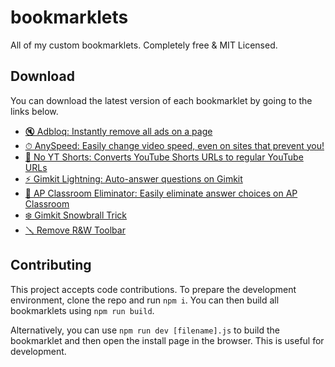 # bookmarklets

All of my custom bookmarklets. Completely free &amp; MIT Licensed.

## Download

You can download the latest version of each bookmarklet by going to the links below.

-   [🔇 Adbloq: Instantly remove all ads on a page][adbloq]
-   [⏱ AnySpeed: Easily change video speed, even on sites that prevent you!][anyspeed]
-   [📵 No YT Shorts: Converts YouTube Shorts URLs to regular YouTube URLs][no-yt-shorts]
-   [⚡️ Gimkit Lightning: Auto-answer questions on Gimkit][gimkit-lightning]
-   [🚫 AP Classroom Eliminator: Easily eliminate answer choices on AP Classroom][ap-classroom-eliminator]
-   [❄️ Gimkit Snowbrall Trick][gimkit-snowbrall-trick]
-   [🪛 Remove R&W Toolbar][remove-rw]

## Contributing

This project accepts code contributions. To prepare the development environment, clone the repo and run `npm i`. You can then build all bookmarklets using `npm run build`.

Alternatively, you can use `npm run dev [filename].js` to build the bookmarklet and then open the install page in the browser. This is useful for development.

[adbloq]: https://install-bookmarklet.pages.dev/?url=javascript:!function()%7Bconsole.log(%22Activated%20%F0%9F%94%87%20AdBloq%20bookmarklet.%22)%3Bconst%20rm%3Dfunction(e)%7Bfor(const%20o%20of%20e)o.remove()%7D%2CremoveAds%3De%3D%3E%7Brm(e.querySelectorAll(%5B%22*%5Bid*%3D-ad-%5D%22%2C%22*%5Bclass*%3D-ad-%5D%22%2C%22*%5Bid*%3D_ad_%5D%22%2C%22*%5Bclass*%3D_ad_%5D%22%2C%22*%5Bid*%3D-ads-%5D%22%2C%22*%5Bclass*%3D-ads-%5D%22%2C%22*%5Bid*%3D_ads_%5D%22%2C%22*%5Bclass*%3D_ads_%5D%22%2C%22*%5Bid%5E%3Dad_%5D%22%2C%22*%5Bid%5E%3Dad-%5D%22%2C%22*%5Bid%5E%3Dads_%5D%22%2C%22*%5Bid%5E%3Dads-%5D%22%2C%22*%5Bid*%3Dgoogle_ad%5D%22%2C%22*%5Bclass*%3Dgoogle_ad%5D%22%2C%22*%5Bdata-google-query-id%5D%22%2C%22*%5Bdata-google-av-adk%5D%22%2C%22*%5Baria-label*%3DAdvertisement%5D%22%2C'iframe%5Btitle*%3D%22%20ad%20%22%5D'%2C%22cnx%22%2C%22.GoogleActiveViewElement%22%2C%22.GoogleActiveViewInnerContainer%22%2C%22iframe%5Bid%5E%3DadRoot%5D%22%2C%22video%5Bsrc*%3DAniview%5D%22%2C%22iframe%5BsrcDoc*%3Dceltra%5D%22%2C%22*%5Bclass*%3Dbx-campaign%5D%22%2C%22.ads-mode%22%2C%22video%5Bsrc*%3Dadnxs-simple%5D%22%2C%22*%5Bdata-text-ad%5D%22%2C%22*%5Bclass*%3Dprimisslate%5D%22%2C%22*%5Bid*%3Dprimis_%5D%22%2C%22*%5Btitle*%3DPrimis%5D%22%2C%22*%5Bdata-ad-unit-name%5D%22%2C%22*%5Bid*%3Dtaboola%5D%22%2C%22*%5Bclass*%3Dtaboola%5D%22%2C%22phoenix-outbrain%22%5D.join(%22%2C%22)))%3Be%3Dwindow.location.hostname%3Be.endsWith(%22wikipedia.org%22)%3Fdocument.querySelector(%22div%5Baria-label%5E%3Dfundraising%5D%22)%3F.querySelector(%22.frb-inline-close%22)%3F.click%3F.()%3Ae.endsWith(%22sporcle.com%22)%26%26document.querySelector(%22.avp-p-cn-close%22)%3F.click%3F.()%7D%2Cobserver%3Dnew%20MutationObserver(e%3D%3E%7Bfor(const%20o%20of%20e)o.addedNodes%26%26o.addedNodes.forEach(e%3D%3EremoveAds(e.parentElement))%7D)%3Bobserver.observe(document.body%2C%7BchildList%3A!0%2Csubtree%3A!0%7D)%2Cdocument.documentElement.children.length%3C%3D2%3FremoveAds(document.body)%3AremoveAds(document.documentElement)%3B%7D()&name=%F0%9F%94%87%20AdBloq
[gimkit-snowbrall-trick]: https://install-bookmarklet.pages.dev/?url=javascript:!function()%7Bif(!window.location.hostname.endsWith(%22gimkit.com%22))throw%20alert(%22This%20bookmarklet%20only%20works%20on%20gimkit.com!%22)%2Cnew%20Error(%22This%20bookmarklet%20only%20works%20on%20gimkit.com!%22)%3Blet%20oldPush%3DArray.prototype.push%2Cgame%3BArray.prototype.push%3Dfunction(...arguments)%7Breturn(this%5B0%5D%3F.scene%7C%7Cthis%5B0%5D%3F.gameObject%3F.scene)%26%26(game%3Dthis%5B0%5D%3F.scene%3F.game%3F%3Fthis%5B0%5D.gameObject.scene.game%2Cwindow.phaserGame%3Dgame%2Cconsole.log(%22%25cSuccessfully%20found%20Phaser%20game!%22%2C%22color%3A%20green%22)%2CArray.prototype.push%3DoldPush)%2ColdPush.call(this%2C...arguments)%7D%3Bconst%20move%3D(e%2Co%2Cs)%3D%3E%7BphaserGame.scene.scenes%5B0%5D.worldManager.physics.bodiesManager.movableBodies%5B0%5D.pos%5Bo%5D%2B%3Ds%3F48%3A-48%2Ce%3C5%26%26setTimeout(()%3D%3Emove(e%2B1%2Co%2Cs)%2C115)%7D%3Bwindow.onkeydown%3De%3D%3E%7Bswitch(e.key.toLowerCase())%7Bcase%22j%22%3Amove(0%2C%22x%22%2C!0)%3Bbreak%3Bcase%22g%22%3Amove(0%2C%22x%22%2C!1)%3Bbreak%3Bcase%22y%22%3Amove(0%2C%22y%22%2C!1)%3Bbreak%3Bcase%22h%22%3Amove(0%2C%22y%22%2C!0)%7D%7D%3B%7D()&name=%E2%9D%84%EF%B8%8F%20Gimkit%20Snowbrall%20Trick
[anyspeed]: https://install-bookmarklet.pages.dev/?url=javascript:!function()%7Bconst%20domain%3Dwindow.location.hostname%3Bif(%22drive.google.com%22%3D%3D%3Ddomain)%7Bconst%20a%3Ddocument.getElementById(%22drive-viewer-video-player-object-0%22)%3Bthrow%20alert(%22Please%20re-activate%20AnySpeed%20in%20the%20URL%20that%20will%20open%20shortly%22)%2Cwindow.open(a.src%2C%22_blank%22)%2Cnew%20Error(%22Can't%20use%20AnySpeed%20on%20Google%20Drive.%22)%7Dconst%20videos%3DArray.from(document.querySelectorAll(%22video%22))%2CnewPlaybackRate%3DNumber(prompt(%22What%20rate%20do%20you%20want%3F%22))%3Bif(!newPlaybackRate%7C%7CisNaN(newPlaybackRate))throw%20new%20Error(%22Canceled%20change%20of%20playback%20rate%22)%3Bwindow.anySpeedPlaybackRate%3DnewPlaybackRate%3Bconst%20timeWhenChanged%3DDate.now()%3Bfor(const%20b%20of%20videos)b.playbackRate%3DnewPlaybackRate%2Cb.addEventListener(%22ratechange%22%2C()%3D%3E%7Bvar%20e%3DDate.now()-timeWhenChanged%3Bb.playbackRate!%3DnewPlaybackRate%26%26e%3C500%26%26(console.info(%22%E2%8F%B1%20AnySpeed%20-%20This%20website%20is%20automatically%20changing%20the%20playback%20speed...%20Bypassing%20the%20defenses!%22)%2CrepeatedlySpeedUp(b))%7D)%3Bfunction%20repeatedlySpeedUp(e)%7Be.playbackRate%3Dwindow.anySpeedPlaybackRate%2CrequestAnimationFrame(()%3D%3ErepeatedlySpeedUp(e))%7Dconst%20possibleYouTubePlayers%3DArray.from(document.querySelectorAll(%22iframe%5Bsrc*%3D'youtube.com'%5D%2C%20iframe%5Bsrc*%3D'youtubeeducation.com'%5D%22))%3Bfor(const%20e%20of%20possibleYouTubePlayers)try%7Be%3F.contentWindow%3F.postMessage%26%26repeatedlySendYouTubeMessage(e)%7Dcatch(e)%7Bconsole.error(%22AnySpeed%20detected%20YouTube%20on%20this%20page%2C%20but%20something%20went%20wrong%20controlling%20the%20speed%3A%20%22%2Ce)%7Dfunction%20repeatedlySendYouTubeMessage(e)%7Bvar%20a%3D%7Bevent%3A%22command%22%2Cfunc%3A%22setPlaybackRate%22%2Cargs%3A%5Bwindow.anySpeedPlaybackRate%5D%2Cid%3A1%2Cchannel%3A%22widget%22%7D%3Be.contentWindow.postMessage(JSON.stringify(a)%2C%22*%22)%2CrequestAnimationFrame(()%3D%3ErepeatedlySendYouTubeMessage(e))%7D%7D()&name=%E2%8F%B1%20AnySpeed
[no-yt-shorts]: https://install-bookmarklet.pages.dev/?url=javascript:!function()%7Bif(!window.location.href.includes(%22youtube.com%2Fshorts%22))throw%20alert(%22You%20are%20not%20browsing%20a%20short%20right%20now.%22)%2Cnew%20Error(%22Not%20on%20YT%20Shorts%22)%3Bwindow.location.href%3Dwindow.location.href.replace(%22youtube.com%2Fshorts%2F%22%2C%22youtube.com%2Fwatch%3Fv%3D%22)%3B%7D()&name=%F0%9F%93%B5%20No%20YT%20Shorts
[gimkit-lightning]: https://install-bookmarklet.pages.dev/?url=javascript:!function()%7Blet%20answers%3Dnull%2Croom%3Dnull%2Cis2DGame%3D!1%3Bconst%20decoder%3Dnew%20TextDecoder(%22utf-8%22)%2ConWsMessage%3Dfunction(t)%7Bvar%20t%3Dt%5B%22data%22%5D%2Cn%3Ddecoder.decode(t)%2Co%3DJSON.stringify(n%2Cnull%2C2)%3Bif(n.includes(%22STATE_UPDATE%EF%BF%BDdata%EF%BF%BD%EF%BF%BDtype%EF%BF%BDGAME_QUESTIONS%22))%7Bconsole.log(%22%F0%9F%9A%A8%F0%9F%93%A3%20Received%20STATE_UPDATE%3A%20%22%2C%7Bdata%3At%7D%2Co)%2Croom%7C%7C(%5Be%2Ct%5D%3Dn.match(%2F%EF%BF%BDmessage-(%5B%5E%EF%BF%BD%5D%2B)%EF%BF%BD%2F)%2Croom%3Dt)%3Bvar%20e%2Co%3Dn.split(%22position%22).slice(1)%3Banswers%3D%5B%5D%3Bfor(const%20i%20of%20o)%7Bvar%5B%2Cs%5D%3Di.match(%2F_id%EF%BF%BD(%5B%5E%EF%BF%BD%5D%2B)%EF%BF%BD%2F)%2Cr%3DArray.from(i.matchAll(%2Fcorrect%C3%A3_id%EF%BF%BD(%5B%5E%EF%BF%BD%5D%2B)%EF%BF%BDtext%EF%BF%BD(%5B%5E%EF%BF%BD%5D%2B)%EF%BF%BD%2Fg)).map((%5B%2Ce%2Ct%5D)%3D%3E(%7Bid%3Ae%2Ctext%3At%7D))%3Banswers.push(%7Bid%3As%2CcorrectAnswers%3Ar%7D)%7D%7Delse%20if(n.includes(%22DEVICES_STATES_CHANGES%22))%7Bis2DGame%3D!0%3Bt%3Dn.indexOf('%5B%7B%22type%22%3A%22mc%22%2C%22position%22%3A0%2C')%3Bif(-1!%3D%3Dt)%7Blet%20e%3Dn.slice(t)%3Bo%3De.indexOf('__v%22%3A0%7D%5D')%2Cn%3D(e%3De.slice(0%2Co%2B8)%2Cconsole.log(%22%F0%9F%9A%A8%F0%9F%93%A3%20Received%20DEVICES_STATES_CHANGES%3A%20%22%2Ce)%2CJSON.parse(e))%3Banswers%3Dnew%20Map%3Bfor(const%20c%20of%20n)%7Bvar%20a%3Dc._id%2Cl%3Dc.answers.filter(e%3D%3E!!e.correct).map(e%3D%3E(%7Bid%3Ae._id%2Ctext%3Ae.text%7D))%3Bconsole.log(c)%2Canswers.set(c.text%2C%7Bid%3Aa%2CcorrectAnswers%3Al%7D)%7D%7D%7D%7D%3Blet%20clapping%3D!1%3Bconst%20clickRepeatedly%3De%3D%3E%7Be.click()%2CrequestAnimationFrame(()%3D%3EclickRepeatedly(e))%7D%2Cgame2DInterval%3D()%3D%3E%7Bif(is2DGame%26%26answers%26%260!%3D%3Danswers.size%26%26!(1%3Cwindow.__gimkitLightningWebsocket.readyState)%26%26!clapping)%7Bvar%20e%3Ddocument.evaluate(%22%2F%2Fdiv%5Btext()%3D'Continue'%5D%22%2Cdocument%2Cnull%2CXPathResult.FIRST_ORDERED_NODE_TYPE%2Cnull).singleNodeValue%3Bif(e)e.click()%2Ce.parentElement.style.color%3D%22yellow%22%2Ce.parentElement.parentElement.parentElement.style.transform%3D%22scale(99)%22%3Belse%7Bvar%20e%3Ddocument.evaluate(%22%2F%2Fspan%5Btext()%3D'Fish%20Again'%5D%22%2Cdocument%2Cnull%2CXPathResult.FIRST_ORDERED_NODE_TYPE%2Cnull).singleNodeValue%2Ct%3D(e%26%26!document.evaluate(%22%2F%2Fdiv%5Bcontains(text()%2C'However%2C%20your%20backpack%20cannot%20carry%20more%20of%20this%20fish.')%5D%22%2Cdocument%2Cnull%2CXPathResult.FIRST_ORDERED_NODE_TYPE%2Cnull).singleNodeValue%26%26e.click()%2CArray.from(document.querySelectorAll(%22.notranslate.lang-en%22)))%3Bif(0!%3D%3Dt.length)%7Bvar%20e%3Dt%5B0%5D.textContent%2Cn%3Danswers.get(e)%3Bif(n)for(const%20o%20of%20n.correctAnswers)for(const%20s%20of%20t)s.textContent%3D%3D%3Do.text%26%26(s.click()%2Cs.parentElement.style.color%3D%22yellow%22%2Cs.parentElement.parentElement.parentElement.parentElement.parentElement.style.transform%3D%22scale(99)%22)%3Belse%20console.warn(%22Encountered%20a%20question%20that%20we%20don't%20know%3A%20%22%2Be)%7D%7D%7D%7D%2CclapChecker%3D(setInterval(game2DInterval%2C50)%2C()%3D%3E%7Bvar%20e%3Ddocument.querySelector(%22div.animated.pulse.infinite%22)%3Be%26%26e.textContent.startsWith(%22%F0%9F%91%8F%22)%26%26(console.log(%22Game%20over!%22)%2CclickRepeatedly(e)%2Cclapping%3D!0)%7D)%3BsetInterval(clapChecker%2C250)%3Blet%20answerIndex%3D0%3Bconst%20regularGameInterval%3D()%3D%3E%7Bif(!(is2DGame%7C%7C!answers%7C%7C0%3D%3D%3Danswers.length%7C%7C1%3Cwindow.__gimkitLightningWebsocket.readyState%7C%7Cclapping))%7Bvar%7Bid%3Ae%2CcorrectAnswers%3At%7D%3Danswers%5BanswerIndex%5D%3Btry%7Bwindow.__gimkitLightningWebsocket.send(Uint8Array.from(%60%04%C2%84%C2%A4type%02%C2%A4data%C2%92%C2%B5blueboat_SEND_MESSAGE%C2%83%C2%A4room%C2%AE%24%7Broom%7D%C2%A3key%C2%B1QUESTION_ANSWERED%C2%A4data%C2%82%C2%AAquestionId%C2%B8%24%7Be%7D%C2%A6answer%C2%B8%24%7Bt%5B0%5D.id%7D%C2%A7options%C2%81%C2%A8compress%C3%83%C2%A3nsp%C2%A1%2F%60%2Ce%3D%3Ee.charCodeAt(0)))%7Dcatch(e)%7Bconsole.error(%22Error%20sending%20correct%20answer%3A%20%22%2Be)%7DanswerIndex%3D(answerIndex%2B1)%25answers.length%7D%7D%3BsetInterval(regularGameInterval%2C750)%3Blet%20oldSend%3DWebSocket.prototype.send%3BWebSocket.prototype.send%3Dfunction(e)%7BsetTimeout(()%3D%3E%7Banswers%7C%7C(console.log(%22%E2%9D%8C%20Closing%20websocket%20for%20reconnection%22)%2Cthis.close())%7D%2C5e3)%3Bvar%20t%3DJSON.stringify(decoder.decode(e)%2Cnull%2C2)%3Breturn%20is2DGame%26%26(t%3Dt.match(%2FdeviceId%EF%BF%BD(%5B%5E%EF%BF%BD%5D%2B)%EF%BF%BD%2F))%26%26(room%3Dt%5B1%5D)%2Cthis.addEventListener(%22message%22%2ConWsMessage.bind(this))%2Cwindow.__gimkitLightningWebsocket%3Dthis%2ColdSend.call(this%2Ce)%7D%3B%7D()&name=%E2%9A%A1%EF%B8%8F%20Gimkit%20Lightning
[ap-classroom-eliminator]: https://install-bookmarklet.pages.dev/?url=javascript:!function()%7Bconst%20answers%3DArray.from(document.querySelectorAll(%22.lrn-label%22))%3Bfor(const%20a%20of%20answers)if(!a.querySelector(%22.eliminator%22))%7Bconst%20b%3Ddocument.createElement(%22button%22)%3Bb.style.color%3D%22red%22%2Cb.style.fontSize%3D%221.4em%22%2Cb.style.height%3D%2226px%22%2Cb.style.width%3D%2226px%22%2Cb.style.display%3D%22flex%22%2Cb.style.justifyContent%3D%22center%22%2Cb.style.alignItems%3D%22center%22%2Cb.textContent%3D%22%F0%90%84%82%22%2Cb.classList.add(%22eliminator%22)%2Cb.onclick%3Dt%3D%3E%7Bt.stopPropagation()%2C.4%3D%3Da.style.opacity%3F(a.style.opacity%3D1%2Ca.style.textDecoration%3D%22none%22)%3A(a.style.opacity%3D.4%2Ca.style.textDecoration%3D%22line-through%22)%7D%2Ca.appendChild(b)%7D%7D()&name=%F0%9F%9A%AB%20AP%20Classroom%20Eliminator
[remove-rw]: https://install-bookmarklet.pages.dev/?url=javascript:!function()%7Bdocument.querySelector(%22gw-toolbar%22)%3F.remove()%2Cdocument.querySelector(%22gw-toolbarear%22)%3F.remove()%3B%7D()&name=%F0%9F%AA%9B%20Remove%20R%26W%20Ext
